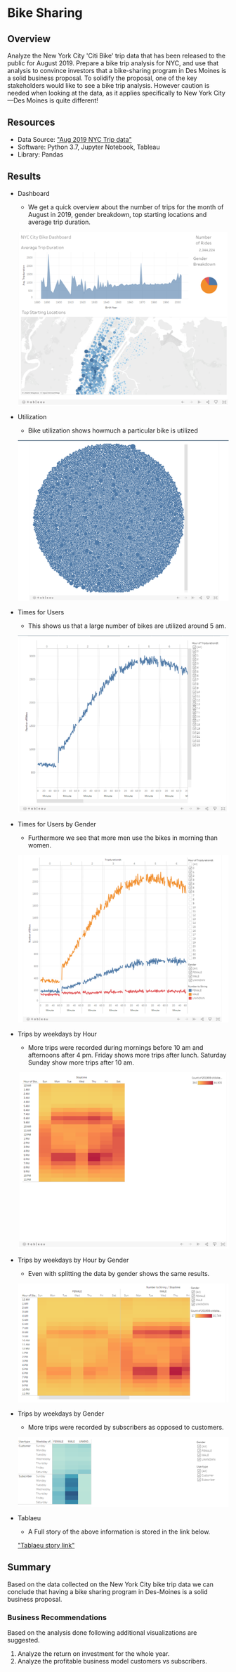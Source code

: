 # Bike Sharing

## Overview
Analyze the New York City 'Citi Bike' trip data that has been released to the public for August 2019. Prepare a bike trip analysis for NYC, and use that analysis to convince investors that a bike-sharing program in Des Moines is a solid business proposal. To solidify the proposal, one of the key stakeholders would like to see a bike trip analysis. However caution is needed when looking at the data, as it applies specifically to New York City—Des Moines is quite different!


## Resources
- Data Source: ["Aug 2019 NYC Trip data"](https://s3.amazonaws.com/tripdata/index.html)
- Software: Python 3.7, Jupyter Notebook, Tableau 
- Library: Pandas


## Results

- Dashboard
  - We get a quick overview about the number of trips for the month of August in 2019, gender breakdown, top starting locations and average trip duration.
  
  !["Dashboard"](./Images/dashboard.png "NYC story dashboard")
  
  
- Utilization
  - Bike utilization shows howmuch a particular bike is utilized
  
  !["Utilization"](./Images/bike_utilization.png "Bike Utilization")
  
  
- Times for Users
  - This shows us that a large number of bikes are utilized around 5 am.
  
  !["Times for Users"](./Images/checkout_times_for_users.png "Times for Users")
  
  
- Times for Users by Gender
  - Furthermore we see that more men use the bikes in morning than women.
  
  !["Times for Users by Gender"](./Images/checkout_times_for_users_by_gender.png "Times for Users by Gender")
  
  
- Trips by weekdays by Hour
  - More trips were recorded during mornings before 10 am and afternoons after 4 pm. Friday shows more trips after lunch. Saturday Sunday show more trips after 10 am.
  
  !["Trips by weekdays by Hour"](./Images/trips_by_weekdays_by_hour.png "Trips by weekdays by Hour")
  
  
- Trips by weekdays by Hour by Gender
  - Even with splitting the data by gender shows the same results.
  
  !["Trips by weekdays by Hour by Gender"](./Images/trips_by_weekdays_by_hour_by_gender.png "Trips by weekdays by Hour by Gender")
  
  
- Trips by weekdays by Gender
  - More trips were recorded by subscribers as opposed to customers.
  
  !["Trips by weekdays by Gender"](./Images/trips_by_weekdays_by_gender.png "Trips by weekdays by Gender")
  
  
- Tablaeu
  - A Full story of the above information is stored in the link below.
  
  ["Tablaeu story link"](https://public.tableau.com/profile/subbarao.bellamkonda#!/vizhome/Module14ChallengeSBB/NYCStory?publish=yes)


## Summary
Based on the data collected on the New York City bike trip data we can conclude that having a bike sharing program in Des-Moines is a solid business proposal. 

### Business Recommendations 
Based on the analysis done following additional visualizations are suggested.
 1. Analyze the return on investment for the whole year.
 2. Analyze the profitable business model customers vs subscribers.
 
